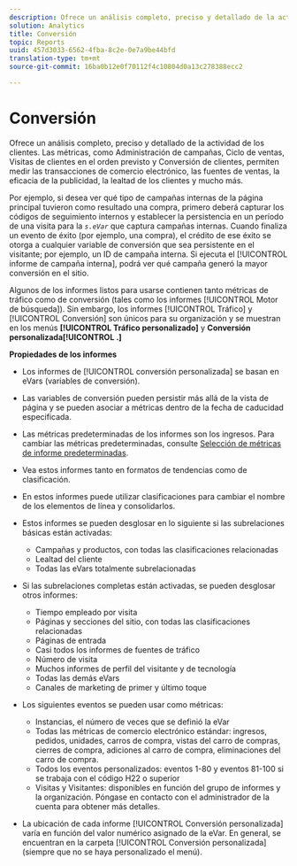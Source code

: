 ```yaml
---
description: Ofrece un análisis completo, preciso y detallado de la actividad de los clientes. Las métricas, como Administración de campañas, Ciclo de ventas, Visitas de clientes en el orden previsto y Conversión de clientes, permiten medir las transacciones de comercio electrónico, las fuentes de ventas, la eficacia de la publicidad, la lealtad de los clientes y mucho más.
solution: Analytics
title: Conversión
topic: Reports
uuid: 457d3033-6562-4fba-8c2e-0e7a9be44bfd
translation-type: tm+mt
source-git-commit: 16ba0b12e0f70112f4c10804d0a13c278388ecc2

---
```



# Conversión

Ofrece un análisis completo, preciso y detallado de la actividad de los clientes. Las métricas, como Administración de campañas, Ciclo de ventas, Visitas de clientes en el orden previsto y Conversión de clientes, permiten medir las transacciones de comercio electrónico, las fuentes de ventas, la eficacia de la publicidad, la lealtad de los clientes y mucho más.

Por ejemplo, si desea ver qué tipo de campañas internas de la página principal tuvieron como resultado una compra, primero deberá capturar los códigos de seguimiento internos y establecer la persistencia en un período de una visita para la *`s.eVar`* que captura campañas internas. Cuando finaliza un evento de éxito (por ejemplo, una compra), el crédito de ese éxito se otorga a cualquier variable de conversión que sea persistente en el visitante; por ejemplo, un ID de campaña interna. Si ejecuta el [!UICONTROL informe de campaña interna], podrá ver qué campaña generó la mayor conversión en el sitio.

Algunos de los informes listos para usarse contienen tanto métricas de tráfico como de conversión (tales como los informes [!UICONTROL Motor de búsqueda]). Sin embargo, los informes [!UICONTROL Tráfico] y [!UICONTROL Conversión] son únicos para su organización y se muestran en los menús **[!UICONTROL Tráfico personalizado]** y **Conversión personalizada[!UICONTROL .]**

**Propiedades de los informes**

* Los informes de [!UICONTROL conversión personalizada] se basan en eVars (variables de conversión).
* Las variables de conversión pueden persistir más allá de la vista de página y se pueden asociar a métricas dentro de la fecha de caducidad especificada.
* Las métricas predeterminadas de los informes son los ingresos. Para cambiar las métricas predeterminadas, consulte [Selección de métricas de informe predeterminadas](https://marketing.adobe.com/resources/help/en_US/sc/user/t_metrics_set_default.html).
* Vea estos informes tanto en formatos de tendencias como de clasificación.
* En estos informes puede utilizar clasificaciones para cambiar el nombre de los elementos de línea y consolidarlos.
* Estos informes se pueden desglosar en lo siguiente si las subrelaciones básicas están activadas:

   * Campañas y productos, con todas las clasificaciones relacionadas
   * Lealtad del cliente
   * Todas las eVars totalmente subrelacionadas

* Si las subrelaciones completas están activadas, se pueden desglosar otros informes:

   * Tiempo empleado por visita
   * Páginas y secciones del sitio, con todas las clasificaciones relacionadas
   * Páginas de entrada
   * Casi todos los informes de fuentes de tráfico
   * Número de visita
   * Muchos informes de perfil del visitante y de tecnología
   * Todas las demás eVars
   * Canales de marketing de primer y último toque

* Los siguientes eventos se pueden usar como métricas:

   * Instancias, el número de veces que se definió la eVar
   * Todas las métricas de comercio electrónico estándar: ingresos, pedidos, unidades, carros de compra, vistas del carro de compras, cierres de compra, adiciones al carro de compra, eliminaciones del carro de compra.
   * Todos los eventos personalizados: eventos 1-80 y eventos 81-100 si se trabaja con el código H22 o superior
   * Visitas y Visitantes: disponibles en función del grupo de informes y la organización. Póngase en contacto con el administrador de la cuenta para obtener más detalles.

* La ubicación de cada informe [!UICONTROL Conversión personalizada] varía en función del valor numérico asignado de la eVar. En general, se encuentran en la carpeta [!UICONTROL Conversión personalizada] (siempre que no se haya personalizado el menú).

